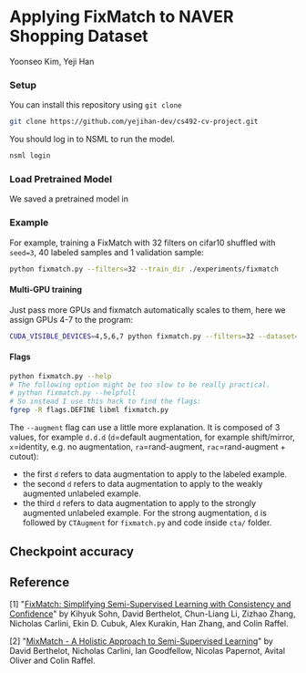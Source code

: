 # Applying FixMatch to NAVER Shopping Dataset
Yoonseo Kim, Yeji Han

### Setup
You can install this repository using ```git clone``` 
```bash
git clone https://github.com/yejihan-dev/cs492-cv-project.git
```
You should log in to NSML to run the model.
```bash
nsml login
```

### Load Pretrained Model
We saved a pretrained model in 


### Example
For example, training a FixMatch with 32 filters on cifar10 shuffled with `seed=3`, 40 labeled samples and 1
validation sample:
```bash
python fixmatch.py --filters=32 --train_dir ./experiments/fixmatch
```

#### Multi-GPU training
Just pass more GPUs and fixmatch automatically scales to them, here we assign GPUs 4-7 to the program:
```bash
CUDA_VISIBLE_DEVICES=4,5,6,7 python fixmatch.py --filters=32 --dataset=cifar10.3@40-1 --train_dir ./experiments/fixmatch
```

#### Flags

```bash
python fixmatch.py --help
# The following option might be too slow to be really practical.
# python fixmatch.py --helpfull
# So instead I use this hack to find the flags:
fgrep -R flags.DEFINE libml fixmatch.py
```

The `--augment` flag can use a little more explanation. It is composed of 3 values, for example `d.d.d`
(`d`=default augmentation, for example shift/mirror, `x`=identity, e.g. no augmentation, `ra`=rand-augment,
 `rac`=rand-augment + cutout):
- the first `d` refers to data augmentation to apply to the labeled example. 
- the second `d` refers to data augmentation to apply to the weakly augmented unlabeled example. 
- the third `d` refers to data augmentation to apply to the strongly augmented unlabeled example. For the strong
augmentation, `d` is followed by `CTAugment` for `fixmatch.py` and code inside `cta/` folder.


## Checkpoint accuracy



## Reference
[1] "[FixMatch: Simplifying Semi-Supervised Learning with Consistency and Confidence](https://arxiv.org/abs/2001.07685)" by Kihyuk Sohn, David Berthelot, Chun-Liang Li, Zizhao Zhang, Nicholas Carlini, Ekin D. Cubuk, Alex Kurakin, Han Zhang, and Colin Raffel.

[2] "[MixMatch - A Holistic Approach to Semi-Supervised Learning](https://arxiv.org/abs/1905.02249)" by David Berthelot, Nicholas Carlini, Ian Goodfellow, Nicolas Papernot, Avital Oliver and Colin Raffel.
